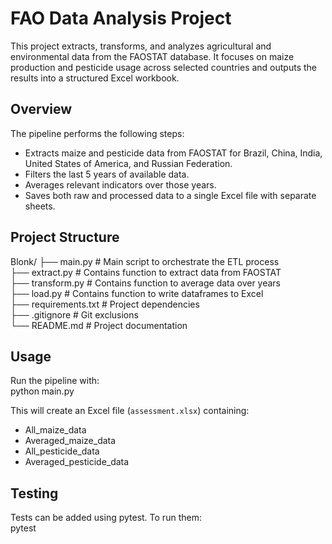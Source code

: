 # FAO Data Analysis Project

This project extracts, transforms, and analyzes agricultural and environmental data from the FAOSTAT database. It focuses on maize production and pesticide usage across selected countries and outputs the results into a structured Excel workbook.

## Overview

The pipeline performs the following steps:
- Extracts maize and pesticide data from FAOSTAT for Brazil, China, India, United States of America, and Russian Federation.
- Filters the last 5 years of available data.
- Averages relevant indicators over those years.
- Saves both raw and processed data to a single Excel file with separate sheets.

## Project Structure

Blonk/
├── main.py                 # Main script to orchestrate the ETL process  
├── extract.py              # Contains function to extract data from FAOSTAT  
├── transform.py            # Contains function to average data over years  
├── load.py                 # Contains function to write dataframes to Excel  
├── requirements.txt        # Project dependencies  
├── .gitignore              # Git exclusions  
└── README.md               # Project documentation

## Usage

Run the pipeline with:  
python main.py

This will create an Excel file (`assessment.xlsx`) containing:
- All_maize_data  
- Averaged_maize_data  
- All_pesticide_data  
- Averaged_pesticide_data

## Testing

Tests can be added using pytest. To run them:  
pytest
